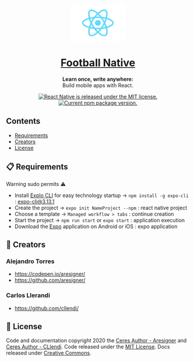 <p align="center">
  <img src="favicon.png" alt="React Logo" width="150" height="100">
</p>

<h1 align="center">
  <a href="https://reactnative.dev/">
    Football Native
  </a>
</h1>

<p align="center">
  <strong>Learn once, write anywhere:</strong><br>
  Build mobile apps with React.
</p>

<p align="center">
  <a href="https://github.com/facebook/react-native/blob/master/LICENSE">
    <img src="https://img.shields.io/badge/license-MIT-blue.svg" alt="React Native is released under the MIT license." />
  </a>
  <a href="https://www.npmjs.org/package/react-native">
    <img src="https://img.shields.io/badge/npm%20version-6.13.7-success.svg" alt="Current npm package version." />
  </a>
</p>

## Contents

- [Requirements](#-requirements)
- [Creators](#-creators)
- [License](#-license)

## 📋 Requirements

Warning sudo permits :warning:

- Install [Explo CLI](https://docs.expo.io/versions/latest/workflow/expo-cli/) for easy technology startup -> `npm install -g expo-cli` : expo-cli@3.13.1
- Create the project -> `expo init NameProject --npm` : react native project
- Choose a template -> `Managed workflow > tabs` : continue creation
- Start the project -> `npm run start` or `expo start` : application execution
- Download the [Expo](https://play.google.com/store/apps/details?id=host.exp.exponent) application on Android or iOS : expo application

## 👏 Creators

### Alejandro Torres

- <https://codepen.io/aresigner/>
- <https://github.com/aresigner/>

### Carlos Llerandi

- <https://github.com/cllendi/>

## 📄 License

Code and documentation copyright 2020 the [Ceres Author - Aresigner](https://github.com/aresigner/) and [Ceres Author - CLlendi](https://github.com/cllendi/). Code released under the [MIT License](https://github.com/twbs/bootstrap/blob/master/LICENSE). Docs released under [Creative Commons](https://github.com/twbs/bootstrap/blob/master/docs/LICENSE).
